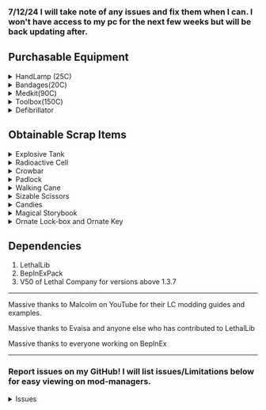 ### 7/12/24 I will take note of any issues and fix them when I can. I won't have access to my pc for the next few weeks but will be back updating after.
## Purchasable Equipment
<details>
<summary>HandLamp (25C)</summary>

Costs 25 credits, Weighs 5

Compared to vanilla light sources...

PROS - 
- The lamp lights up the area around the holder in a radius that is larger than a baby flashlight's light reaches but not as large as a pro-flashlight reaches in one direction.
- The lamp has a noticeably larger battery capacity than the pro-flashlight (It's battery can last the entire day pretty reliably).

CONS - 
- The light produced by the lamp isn't as clear at long ranges as the pro-flashlight.
- The lamp's light is very bright if used in fog, gas, smoke, dust storms, etc..
</details>

<details>
<summary>Bandages(20C)</summary>

Costs 20 credits, Weighs 1

Bandages are a 3 use consumable item that heals 20 health per use.

When compared to the medkit, bandages will heal you instantly and weigh less so you can better survive those quick deadly encounters.
</details>

<details>
<summary>Medkit(90C)</summary>

Costs 90 credits, Weighs 4

The med-kit heals the user overtime when used. It has a limited amount of health it can heal (240) but it can be refilled by returning to your ship.

When compared to bandages, the med-kit can heal 4x the health bandages can heal in one go and that's ignoring that it can be refilled infinitely. The med-kit is the better long-term option for healing if you aren't being actively killed.
</details>

<details>
<summary>Toolbox(150C)</summary>

Costs 150 credits, Weighs 6

The can be used to dismantle landmines and turrets and will produce a piece of scrap when done successfully.

- To dismantle a trap look at it and spam the use button, the amount of uses required is slightly random.
- Landmines can be dismantle at any time prior to exploding.
- Turrets can only be dismantled WHILE it is disabled.
- Some UI or effects to show that it's working will be added soon.
</details>

<details>
<summary>Defibrillator</summary>

Not in any public releases or is not complete. This is here because this will be coming in a future update guaranteed.
</details>

## Obtainable Scrap Items

<details>
<summary>Explosive Tank</summary>

High value, Weighs 32, Spawns anywhere rarely

Once the explosive tank is picked up, an internal timer will begin counting down to 0 which will then cause the tank to explode. The only way to deactivate the timer is by bringing the tank to your ship safely.

- The internal timer can start at any time between 2 and 4 minutes.
- Hitting the tank with a melee weapon will cause it to explode immediately.
- Each time the tank is dropped, its remaining time will be reduced by a set amount, if the tank is dropped three times, it will explode immediately.

</details>

<details>
<summary>Radioactive Cell</summary>

High value, Weighs 18, Spawns anywhere rarely

The radioactive cell produces a sickly green light in a radius around it infinitely. When the cell is held, the holder will regularly take damage until they drop it or perish.
</details>

<details>
<summary>Crowbar</summary>

Weighs 8.5

Will be a melee weapon that also opens doors. For now it's just a scrap item.
</details>

<details>
<summary>Padlock</summary>

Weighs 1, Spawns anywhere uncommonly

The Padlock locks doors open or closed, nothing more.
</details>

<details>
<summary>Walking Cane</summary>

High value, Weighs 1, Spawns on Rend, Dine, and Titan rarely

Increases your movement speed when held.
</details>

<details>
<summary>Sizable Scissors</summary>

High Value, Weighs 12, Spawns on Rend, Dine, and Titan rarely
	
Sizable Scissors are a two handed scrap item that randomly damages it's holder if they are sprinting.
</details>

<details>
<summary>Candies</summary>

Weighs 1, Spawns on Rend, Dine, and Titan uncommonly

Candies are several consumable items that give varied temporary effects. The types and their effects will be listed below as they are added.

Lollipop - Gives a pretty strong speed boost, jump boost, and infinite stamina for 10 seconds.

Caramel - Not added yet.

Mint - Not added yet.

Chocolate - Not added yet.

Gumdrop - Not added yet.
</details>

<details>

<summary>Magical Storybook</summary>

Not in any public releases or is not complete. This is here because this will be coming in a future update guaranteed.
</details>

<details>
<summary>Ornate Lock-box and Ornate Key</summary>

Not in any public releases or is not complete. This is here because this will be coming in a future update guaranteed.
</details>

## Dependencies
1. LethalLib 
2. BepInExPack
3. V50 of Lethal Company for versions above 1.3.7
---

Massive thanks to Malcolm on YouTube for their LC modding guides and examples.

Massive thanks to Evaisa and anyone else who has contributed to LethalLib

Massive thanks to everyone working on BepInEx

---

### Report issues on my GitHub! I will list issues/Limitations below for easy viewing on mod-managers.
<details>
<summary>Issues</summary>

- Last I checked, in the vanilla game the player health UI doesn't change back to white when healing because there aren't any ways to heal back to full health in the vanilla game outside of respawning, The only thing I will do is recommend you use a mod that displays your health as a number so you can easily tell you're health is actually increasing.

- As the pool of mods gets larger, I will just say that any mods that change the global lighting may affect the Handlamp potentially making it brighter or duller.

</details>

